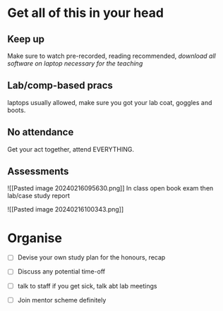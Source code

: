 # Get all of this in your head

## Keep up
Make sure to watch pre-recorded, reading recommended, *download all software on laptop necessary for the teaching*

## Lab/comp-based pracs
laptops usually allowed, make sure you got your lab coat, goggles and boots.

## No attendance
Get your act together, attend EVERYTHING. 

## Assessments

![[Pasted image 20240216095630.png]]
In class open book exam
then lab/case study report

![[Pasted image 20240216100343.png]]

# Organise

- [ ] Devise your own study plan for the honours, recap
- [ ] Discuss any potential time-off
- [ ] talk to staff if you get sick, talk abt lab meetings
- [ ] Join mentor scheme definitely




